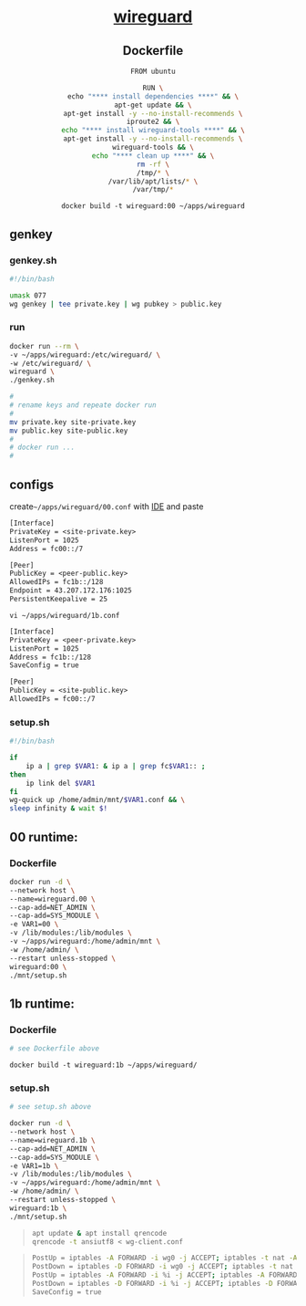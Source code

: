 <span align="center">
  
  # [wireguard](https://ubuntu.com/server/docs/wireguard-vpn-introduction)

  ## Dockerfile
  ```sh
  FROM ubuntu

RUN \
echo "**** install dependencies ****" && \
apt-get update && \
apt-get install -y --no-install-recommends \
iproute2 && \
echo "**** install wireguard-tools ****" && \
apt-get install -y --no-install-recommends \
wireguard-tools && \
echo "**** clean up ****" && \
rm -rf \
  /tmp/* \
  /var/lib/apt/lists/* \
  /var/tmp/*
  ```
  
 ```docker build -t wireguard:00 ~/apps/wireguard```
  
</span>

## genkey
### genkey.sh
```sh
#!/bin/bash

umask 077
wg genkey | tee private.key | wg pubkey > public.key

```
### run
```sh
docker run --rm \
-v ~/apps/wireguard:/etc/wireguard/ \
-w /etc/wireguard/ \
wireguard \
./genkey.sh
```

```sh
#
# rename keys and repeate docker run
#
mv private.key site-private.key
mv public.key site-public.key
#
# docker run ...
#
```
## configs
create```~/apps/wireguard/00.conf``` with [IDE](/vscode/README.md) and paste


```txt
[Interface]
PrivateKey = <site-private.key>
ListenPort = 1025
Address = fc00::/7

[Peer]
PublicKey = <peer-public.key>
AllowedIPs = fc1b::/128
Endpoint = 43.207.172.176:1025
PersistentKeepalive = 25
```
```vi ~/apps/wireguard/1b.conf```
```txt
[Interface]
PrivateKey = <peer-private.key>
ListenPort = 1025
Address = fc1b::/128
SaveConfig = true

[Peer]
PublicKey = <site-public.key>
AllowedIPs = fc00::/7
```
### setup.sh
```sh
#!/bin/bash

if 
    ip a | grep $VAR1: & ip a | grep fc$VAR1:: ; 
then 
    ip link del $VAR1
fi
wg-quick up /home/admin/mnt/$VAR1.conf && \
sleep infinity & wait $!
```
## 00 runtime:
### Dockerfile
```sh
docker run -d \
--network host \
--name=wireguard.00 \
--cap-add=NET_ADMIN \
--cap-add=SYS_MODULE \
-e VAR1=00 \
-v /lib/modules:/lib/modules \
-v ~/apps/wireguard:/home/admin/mnt \
-w /home/admin/ \
--restart unless-stopped \
wireguard:00 \
./mnt/setup.sh
```
## 1b runtime:
### Dockerfile
```yaml
# see Dockerfile above
```
```
docker build -t wireguard:1b ~/apps/wireguard/
```
### setup.sh
```sh
# see setup.sh above
```
```sh
docker run -d \
--network host \
--name=wireguard.1b \
--cap-add=NET_ADMIN \
--cap-add=SYS_MODULE \
-e VAR1=1b \
-v /lib/modules:/lib/modules \
-v ~/apps/wireguard:/home/admin/mnt \
-w /home/admin/ \
--restart unless-stopped \
wireguard:1b \
./mnt/setup.sh
```
>```sh
>apt update & apt install qrencode
>qrencode -t ansiutf8 < wg-client.conf
>```


>```sh
>PostUp = iptables -A FORWARD -i wg0 -j ACCEPT; iptables -t nat -A POSTROUTING -o ens3 -j MASQUERADE
>PostDown = iptables -D FORWARD -i wg0 -j ACCEPT; iptables -t nat -D POSTROUTING -o ens3 -j MASQUERADE
>PostUp = iptables -A FORWARD -i %i -j ACCEPT; iptables -A FORWARD -o %i -j ACCEPT; iptables -t nat -A POSTROUTING -o ens3 -j MASQUERADE
>PostDown = iptables -D FORWARD -i %i -j ACCEPT; iptables -D FORWARD -o %i -j ACCEPT; iptables -t nat -D POSTROUTING -o ens3 -j >MASQUERADE
>SaveConfig = true
>```



